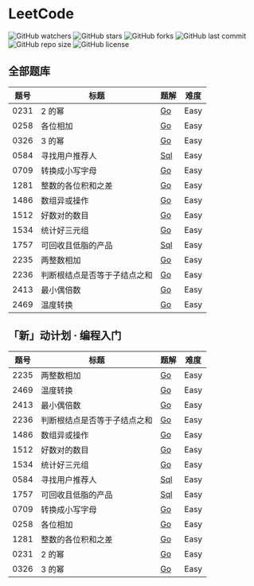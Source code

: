 # LeetCode

![GitHub watchers](https://img.shields.io/github/watchers/XdpCs/LeetCode?style=social)
![GitHub stars](https://img.shields.io/github/stars/XdpCs/LeetCode?style=social)
![GitHub forks](https://img.shields.io/github/forks/XdpCs/LeetCode?style=social)
![GitHub last commit](https://img.shields.io/github/last-commit/XdpCs/LeetCode?style=flat-square)
![GitHub repo size](https://img.shields.io/github/repo-size/XdpCs/LeetCode?style=flat-square)
![GitHub license](https://img.shields.io/github/license/XdpCs/LeetCode?style=flat-square)

## 全部题库

| 题号   | 标题             | 题解                                                                         | 难度   |
|------|----------------|----------------------------------------------------------------------------|------|
| 0231 | 2 的幂           | [Go](./leetcode/0231.Power-Of-Two)                                         | Easy |
| 0258 | 各位相加           | [Go](./leetcode/0258.Add-Digits)                                           | Easy |
| 0326 | 3 的幂           | [Go](./leetcode/0326.Power-Of-Three)                                       | Easy |
| 0584 | 寻找用户推荐人        | [Sql](./leetcode/0584.Find-Customer-Referee)                               | Easy |
| 0709 | 转换成小写字母        | [Go](./leetcode/0709.To-Lower-Case)                                        | Easy |
| 1281 | 整数的各位积和之差      | [Go](./leetcode/1281.Subtract-the-Product-and-Sum-of-Digits-of-an-Integer) | Easy |
| 1486 | 数组异或操作         | [Go](./leetcode/1486.XOR-Operation-in-an-Array)                            | Easy |
| 1512 | 好数对的数目         | [Go](./leetcode/1512.Number-of-Good-Pairs)                                 | Easy |
| 1534 | 统计好三元组         | [Go](./leetcode/1534.Count-Good-Triplets)                                  | Easy |
| 1757 | 可回收且低脂的产品      | [Sql](./leetcode/1757.Recyclable-and-Low-Fat-Products)                     | Easy |
| 2235 | 两整数相加          | [Go](./leetcode/2235.Add-Two-Integers)                                     | Easy |
| 2236 | 判断根结点是否等于子结点之和 | [Go](./leetcode/2236.Root-Equals-Sum-of-Children)                          | Easy |
| 2413 | 最小偶倍数          | [Go](./leetcode/2413.Smallest-Even-Multiple)                               | Easy |
| 2469 | 温度转换           | [Go](./leetcode/2469.Convert-the-Temperature)                              | Easy |

## 「新」动计划 · 编程入门

| 题号   | 标题             | 题解                                                                         | 难度   |
|------|----------------|----------------------------------------------------------------------------|------|
| 2235 | 两整数相加          | [Go](./leetcode/2235.Add-Two-Integers)                                     | Easy |
| 2469 | 温度转换           | [Go](./leetcode/2469.Convert-the-Temperature)                              | Easy |
| 2413 | 最小偶倍数          | [Go](./leetcode/2413.Smallest-Even-Multiple)                               | Easy |
| 2236 | 判断根结点是否等于子结点之和 | [Go](./leetcode/2236.Root-Equals-Sum-of-Children)                          | Easy |
| 1486 | 数组异或操作         | [Go](./leetcode/1486.XOR-Operation-in-an-Array)                            | Easy |
| 1512 | 好数对的数目         | [Go](./leetcode/1512.Number-of-Good-Pairs)                                 | Easy |
| 1534 | 统计好三元组         | [Go](./leetcode/1534.Count-Good-Triplets)                                  | Easy |
| 0584 | 寻找用户推荐人        | [Sql](./leetcode/0584.Find-Customer-Referee)                               | Easy |
| 1757 | 可回收且低脂的产品      | [Sql](./leetcode/1757.Recyclable-and-Low-Fat-Products)                     | Easy |
| 0709 | 转换成小写字母        | [Go](./leetcode/0709.To-Lower-Case)                                        | Easy |
| 0258 | 各位相加           | [Go](./leetcode/0258.Add-Digits)                                           | Easy |
| 1281 | 整数的各位积和之差      | [Go](./leetcode/1281.Subtract-the-Product-and-Sum-of-Digits-of-an-Integer) | Easy |
| 0231 | 2 的幂           | [Go](./leetcode/0231.Power-Of-Two)                                         | Easy |
| 0326 | 3 的幂           | [Go](./leetcode/0326.Power-Of-Three)                                       | Easy |

